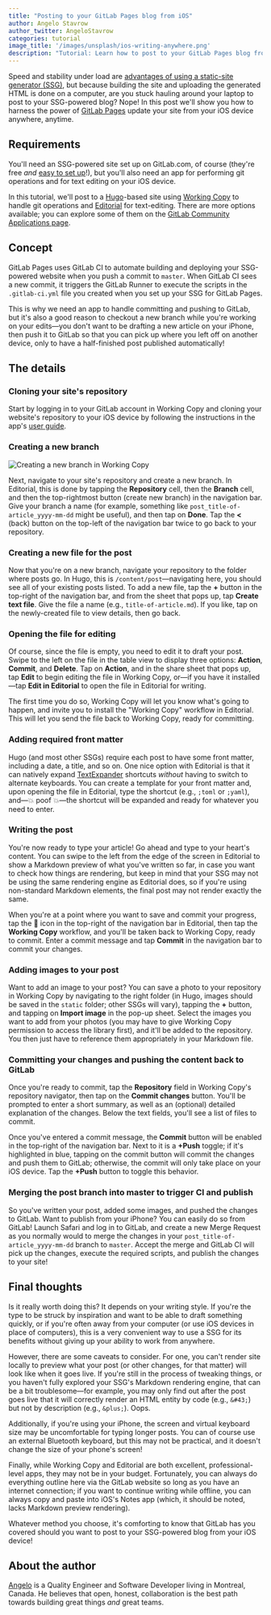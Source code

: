 ```yaml
---
title: "Posting to your GitLab Pages blog from iOS"
author: Angelo Stavrow
author_twitter: AngeloStavrow
categories: tutorial
image_title: '/images/unsplash/ios-writing-anywhere.png'
description: "Tutorial: Learn how to post to your GitLab Pages blog from anywhere, using your iOS device."
---
```


Speed and stability under load are [advantages of using a static-site generator (SSG)][1],
but because building the site and uploading the generated HTML is done on a computer,
are you stuck hauling around your laptop to post to your SSG-powered blog?
Nope! In this post we'll show you how to harness the power of [GitLab Pages][2]
update your site from your iOS device anywhere, anytime.

<!-- more -->

## Requirements

You'll need an SSG-powered site set up on GitLab.com, of course (they're free _and_
[easy to set up][3]!), but you'll also need an app for performing git operations
and for text editing on your iOS device.

In this tutorial, we'll post to a [Hugo][4]-based site using [Working Copy][5] to
handle git operations and [Editorial][6] for text-editing. There are more options
available; you can explore some of them on the [GitLab Community Applications page][7].

## Concept

GitLab Pages uses GitLab CI to automate building and deploying your SSG-powered
website when you push a commit to `master`. When GitLab CI sees a new commit, it
triggers the GitLab Runner to execute the scripts in the `.gitlab-ci.yml` file you
created when you set up your SSG for GitLab Pages.

This is why we need an app to handle committing and pushing to GitLab, but it's
also a good reason to checkout a new branch while you're working on your edits&mdash;you
don't want to be drafting a new article on your iPhone, then push it to GitLab so
that you can pick up where you left off on another device, only to have a half-finished
post published automatically!

## The details

### Cloning your site's repository

Start by logging in to your GitLab account in Working Copy and cloning your website's
repository to your iOS device by following the instructions in the app's [user guide][8].

### Creating a new branch

![Creating a new branch in Working Copy](images/blogimages/posting-to-your-gitlab-pages-blog-from-ios/wc-add-new-branch-annotated.png)

Next, navigate to your site's repository and create a new branch. In Editorial,
this is done by tapping the **Repository** cell, then the **Branch** cell, and then
the top-rightmost button (create new branch) in the navigation bar. Give your branch
a name (for example, something like `post_title-of-article_yyyy-mm-dd` might be
useful), and then tap on **Done**. Tap the **<** (back) button on the top-left of
the navigation bar twice to go back to your repository.

### Creating a new file for the post

Now that you're on a new branch, navigate your repository to the folder where
posts go. In Hugo, this is `/content/post`&mdash;navigating here, you should see
all of your existing posts listed. To add a new file, tap the **&#43;** button
in the top-right of the navigation bar, and from the sheet that pops up, tap
**Create text file**. Give the file a name (e.g., `title-of-article.md`). If you
like, tap on the newly-created file to view details, then go back.

### Opening the file for editing

Of course, since the file is empty, you need to edit it to draft your post. Swipe
to the left on the file in the table view to display three options: **Action**,
**Commit**, and **Delete**. Tap on **Action**, and in the share sheet that pops
up, tap **Edit** to begin editing the file in Working Copy, or&mdash;if you have
it installed&mdash;tap **Edit in Editorial** to open the file in Editorial for
writing.

The first time you do so, Working Copy will let you know what's going to happen,
and invite you to install the "Working Copy" workflow in Editorial. This will let
you send the file back to Working Copy, ready for committing.

### Adding required front matter

Hugo (and most other SSGs) require each post to have some front matter, including
a date, a title, and so on. One nice option with Editorial is that it can natively
expand [TextExpander][9] shortcuts _without_ having to switch to alternate keyboards.
You can create a template for your front matter and, upon opening the file in Editorial,
type the shortcut (e.g., `;toml` or `;yaml`), and&mdash;💥 poof 💥&mdash;the shortcut will be
expanded and ready for whatever you need to enter.

### Writing the post

You're now ready to type your article! Go ahead and type to your heart's content.
You can swipe to the left from the edge of the screen in Editorial to show a Markdown
preview of what you've written so far, in case you want to check how things are
rendering, but keep in mind that your SSG may not be using the same rendering engine
as Editorial does, so if you're using non-standard Markdown elements, the final
post may not render exactly the same.

When you're at a point where you want to save and commit your progress, tap the
🔧 icon in the top-right of the navigation bar in Editorial, then tap the **Working
Copy** workflow, and you'll be taken back to Working Copy, ready to commit. Enter
a commit message and tap **Commit** in the navigation bar to commit your changes.

### Adding images to your post

Want to add an image to your post? You can save a photo to your repository in Working
Copy by navigating to the right folder (in Hugo, images should be saved in the
`static` folder; other SSGs will vary), tapping the **&#43;** button, and tapping
on **Import image** in the pop-up sheet. Select the images you want to add from
your photos (you may have to give Working Copy permission to access the library
first), and it'll be added to the repository. You then just have to reference them
appropriately in your Markdown file.

### Committing your changes and pushing the content back to GitLab

Once you're ready to commit, tap the **Repository** field in Working Copy's repository
navigator, then tap on the **Commit changes** button. You'll be prompted to enter
a short summary, as well as an (optional) detailed explanation of the changes. Below
the text fields, you'll see a list of files to commit.

Once you've entered a commit message, the **Commit** button will be enabled in the
top-right of the navigation bar. Next to it is a **&#43;Push** toggle; if it's
highlighted in blue, tapping on the commit button will commit the changes and push
them to GitLab; otherwise, the commit will only take place on your iOS device. Tap
the **&#43;Push** button to toggle this behavior.

### Merging the post branch into master to trigger CI and publish

So you've written your post, added some images, and pushed the changes to GitLab.
Want to publish from your iPhone? You can easily do so from GitLab! Launch
Safari and log in to GitLab, and create a new Merge Request as you normally
would to merge the changes in your `post_title-of-article_yyyy-mm-dd` branch to
`master`. Accept the merge and GitLab CI will pick up the changes, execute the
required scripts, and publish the changes to your site!

## Final thoughts

Is it really worth doing this? It depends on your writing style. If you're the type
to be struck by inspiration and want to be able to draft something quickly, or if
you're often away from your computer (or use iOS devices in place of computers),
this is a very convenient way to use a SSG for its benefits without giving up your
ability to work from anywhere.

However, there are some caveats to consider. For one, you can't render site locally
to preview what your post (or other changes, for that matter) will look like when
it goes live. If you're still in the process of tweaking things, or you haven't
fully explored your SSG's Markdown rendering engine, that can be a bit
troublesome&mdash;for example, you may only find out after the post goes live that
it will correctly render an HTML entity by code (e.g., `&#43;`) but not by description
(e.g., `&plus;`). Oops.

Additionally, if you're using your iPhone, the screen and virtual keyboard size
may be uncomfortable for typing longer posts. You can of course use an external
Bluetooth keyboard, but this may not be practical, and it doesn't change the size
of your phone's screen!

Finally, while Working Copy and Editorial are both excellent, professional-level
apps, they may not be in your budget. Fortunately, you can always do everything
outline here via the GitLab website so long as you have an internet connection;
if you want to continue writing while offline, you can always copy and paste into
iOS's Notes app (which, it should be noted, lacks Markdown preview rendering).

Whatever method you choose, it's comforting to know that GitLab has you covered
should you want to post to your SSG-powered blog from your iOS device!

## About the author

[Angelo](http://angelostavrow.com) is a Quality Engineer and Software Developer
living in Montreal, Canada. He believes that open, honest, collaboration is the
best path towards building great things _and_ great teams.

<!-- cover image: https://unsplash.com/photos/hkN2Zde2ga4 -->

[1]: https://about.gitlab.com/2016/06/03/ssg-overview-gitlab-pages-part-1-dynamic-x-static/
[2]: https://pages.gitlab.io/
[3]: https://about.gitlab.com/2016/04/07/gitlab-pages-setup/
[4]: http://gohugo.io
[5]: http://workingcopyapp.com/
[6]: http://omz-software.com/editorial/
[7]: https://about.gitlab.com/applications/
[8]: http://workingcopyapp.com/manual.html
[9]: https://textexpander.com/
